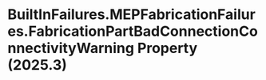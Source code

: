 # BuiltInFailures.MEPFabricationFailures.FabricationPartBadConnectionConnectivityWarning Property (2025.3)

﻿